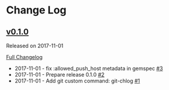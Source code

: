 # Change Log
## [v0.1.0](https://github.com/teohm/git-chlog/tree/v0.1.0)
Released on 2017-11-01

[Full Changelog](https://github.com/teohm/git-chlog/compare/6bcc2fb6e...v0.1.0)
*  2017-11-01 - fix :allowed_push_host metadata in gemspec  [#3](https://github.com/teohm/git-chlog/pull/3)
*  2017-11-01 - Prepare release 0.1.0  [#2](https://github.com/teohm/git-chlog/pull/2)
*  2017-11-01 - Add git custom command: git-chlog  [#1](https://github.com/teohm/git-chlog/pull/1)

